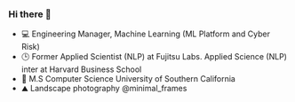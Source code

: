 ### Hi there 👋


- 💻 Engineering Manager, Machine Learning (ML Platform and Cyber Risk)
- 🕒 Former Applied Scientist (NLP) at Fujitsu Labs. Applied Science (NLP) inter at Harvard Business School
- 🏫 M.S Computer Science University of Southern California 
- ⛰️ Landscape photography @minimal_frames


